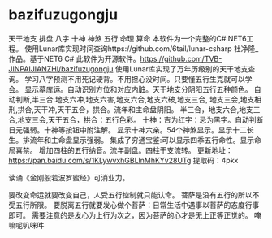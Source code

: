 # bazifuzugongju
天干地支 排盘 八字 十神 神煞 五行 命理 算命
本软件为一个完整的C#.NET6工程。
使用Lunar库实现时间查询https://github.com/6tail/lunar-csharp
杜净隆_作品。基于NET6 C#
此软件为开源软件。https://github.com/TVB-JINPAIJIANZHI/bazifuzugongju
使用Lunar库实现了万年历级别的天干地支查询。
学习八字预测不用死记硬背。不用担心没时间。只要懂五行生克就可以学会。
显示墓库运。自动识别方位和对应内脏。天干地支分阴阳五行五种颜色。
自动判断,半三合.地支六冲,地支六害,地支六合,地支六破,地支三合,
地支三会,地支相刑,拱合,天干冲,天干五合，拱合。流年和主命盘阴阳。
半三合，地支六合,地支三合,地支三会,天干五合，拱合：五行色彩。
十神：吉为红字：忌为黑字。自动判断日元强弱。十神等按钮中附注解。
显示十神六亲。54个神煞显示。显示十二长生。排流年和主命盘显示强弱。
集成了穷通宝鉴:可以显示四季五行命性。显示命局喜禁。
增加四柱的五行纳音。流年副盘。四柱干支流转。 
更新地址：https://pan.baidu.com/s/1KLywvxhGBLlnMhKYv28UTg
提取码：4pkx

 读诵《金刚般若波罗蜜经》可消业力。

要改变命运就要改变自己，人受五行控制就只能认命。
菩萨是没有五行的所以不受五行所限。
要脱离五行就要发心做个菩萨：日常生活中遇事以菩萨的态度行事即可。
需要注意的是发心为上行为次之，因为菩萨的心才是无上正等正觉的。
唵嘛呢叭咪吽
